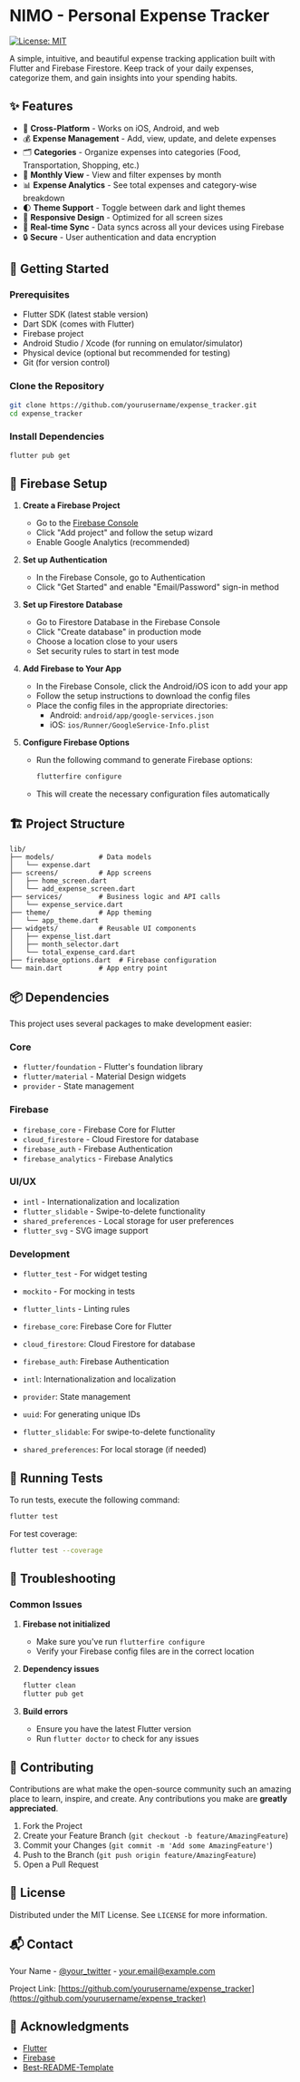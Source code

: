# NIMO - Personal Expense Tracker

[![License: MIT](https://img.shields.io/badge/License-MIT-yellow.svg)](https://opensource.org/licenses/MIT)

A simple, intuitive, and beautiful expense tracking application built with Flutter and Firebase Firestore. Keep track of your daily expenses, categorize them, and gain insights into your spending habits.

## ✨ Features

- 📱 **Cross-Platform** - Works on iOS, Android, and web
- 💰 **Expense Management** - Add, view, update, and delete expenses
- 🗂 **Categories** - Organize expenses into categories (Food, Transportation, Shopping, etc.)
- 📅 **Monthly View** - View and filter expenses by month
- 📊 **Expense Analytics** - See total expenses and category-wise breakdown
- 🌓 **Theme Support** - Toggle between dark and light themes
- 📱 **Responsive Design** - Optimized for all screen sizes
- 🔄 **Real-time Sync** - Data syncs across all your devices using Firebase
- 🔒 **Secure** - User authentication and data encryption

## 🚀 Getting Started

### Prerequisites

- Flutter SDK (latest stable version)
- Dart SDK (comes with Flutter)
- Firebase project
- Android Studio / Xcode (for running on emulator/simulator)
- Physical device (optional but recommended for testing)
- Git (for version control)

### Clone the Repository

```bash
git clone https://github.com/yourusername/expense_tracker.git
cd expense_tracker
```

### Install Dependencies

```bash
flutter pub get
```

## 🔧 Firebase Setup

1. **Create a Firebase Project**
   - Go to the [Firebase Console](https://console.firebase.google.com/)
   - Click "Add project" and follow the setup wizard
   - Enable Google Analytics (recommended)

2. **Set up Authentication**
   - In the Firebase Console, go to Authentication
   - Click "Get Started" and enable "Email/Password" sign-in method

3. **Set up Firestore Database**
   - Go to Firestore Database in the Firebase Console
   - Click "Create database" in production mode
   - Choose a location close to your users
   - Set security rules to start in test mode

4. **Add Firebase to Your App**
   - In the Firebase Console, click the Android/iOS icon to add your app
   - Follow the setup instructions to download the config files
   - Place the config files in the appropriate directories:
     - Android: `android/app/google-services.json`
     - iOS: `ios/Runner/GoogleService-Info.plist`

5. **Configure Firebase Options**
   - Run the following command to generate Firebase options:
     ```bash
     flutterfire configure
     ```
   - This will create the necessary configuration files automatically

## 🏗 Project Structure

```
lib/
├── models/           # Data models
│   └── expense.dart
├── screens/          # App screens
│   ├── home_screen.dart
│   └── add_expense_screen.dart
├── services/         # Business logic and API calls
│   └── expense_service.dart
├── theme/            # App theming
│   └── app_theme.dart
├── widgets/          # Reusable UI components
│   ├── expense_list.dart
│   ├── month_selector.dart
│   └── total_expense_card.dart
├── firebase_options.dart  # Firebase configuration
└── main.dart         # App entry point
```

## 📦 Dependencies

This project uses several packages to make development easier:

### Core
- `flutter/foundation` - Flutter's foundation library
- `flutter/material` - Material Design widgets
- `provider` - State management

### Firebase
- `firebase_core` - Firebase Core for Flutter
- `cloud_firestore` - Cloud Firestore for database
- `firebase_auth` - Firebase Authentication
- `firebase_analytics` - Firebase Analytics

### UI/UX
- `intl` - Internationalization and localization
- `flutter_slidable` - Swipe-to-delete functionality
- `shared_preferences` - Local storage for user preferences
- `flutter_svg` - SVG image support

### Development
- `flutter_test` - For widget testing
- `mockito` - For mocking in tests
- `flutter_lints` - Linting rules

- `firebase_core`: Firebase Core for Flutter
- `cloud_firestore`: Cloud Firestore for database
- `firebase_auth`: Firebase Authentication
- `intl`: Internationalization and localization
- `provider`: State management
- `uuid`: For generating unique IDs
- `flutter_slidable`: For swipe-to-delete functionality
- `shared_preferences`: For local storage (if needed)

## 🧪 Running Tests

To run tests, execute the following command:

```bash
flutter test
```

For test coverage:

```bash
flutter test --coverage
```

## 🐛 Troubleshooting

### Common Issues

1. **Firebase not initialized**
   - Make sure you've run `flutterfire configure`
   - Verify your Firebase config files are in the correct location

2. **Dependency issues**
   ```bash
   flutter clean
   flutter pub get
   ```

3. **Build errors**
   - Ensure you have the latest Flutter version
   - Run `flutter doctor` to check for any issues

## 🤝 Contributing

Contributions are what make the open-source community such an amazing place to learn, inspire, and create. Any contributions you make are **greatly appreciated**.

1. Fork the Project
2. Create your Feature Branch (`git checkout -b feature/AmazingFeature`)
3. Commit your Changes (`git commit -m 'Add some AmazingFeature'`)
4. Push to the Branch (`git push origin feature/AmazingFeature`)
5. Open a Pull Request

## 📄 License

Distributed under the MIT License. See `LICENSE` for more information.

## 📬 Contact

Your Name - [@your_twitter](https://twitter.com/your_twitter) - your.email@example.com

Project Link: [https://github.com/yourusername/expense_tracker](https://github.com/yourusername/expense_tracker)

## 🙏 Acknowledgments

- [Flutter](https://flutter.dev/)
- [Firebase](https://firebase.google.com/)
- [Best-README-Template](https://github.com/othneildrew/Best-README-Template)
